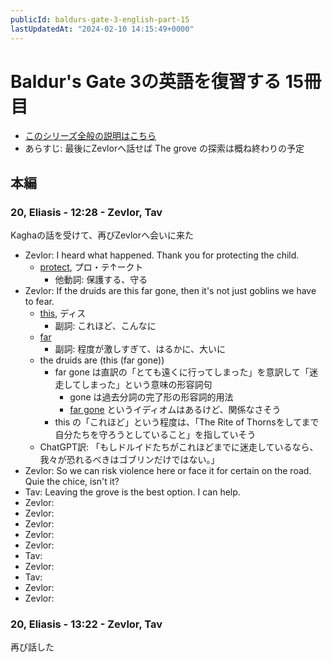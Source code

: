 ```yaml
---
publicId: baldurs-gate-3-english-part-15
lastUpdatedAt: "2024-02-10 14:15:49+0000"
---
```


# Baldur's Gate 3の英語を復習する 15冊目

- [このシリーズ全般の説明はこちら](./baldurs-gate-3-english-index.html)
- あらすじ: 最後にZevlorへ話せば The grove の探索は概ね終わりの予定

## 本編

### 20, Eliasis - 12:28 - Zevlor, Tav

Kaghaの話を受けて、再びZevlorへ会いに来た

- Zevlor: I heard what happened. Thank you for protecting the child.
  - [protect](https://ejje.weblio.jp/content/protect), プロ・テ↑ークト
    - 他動詞: 保護する、守る
- Zevlor: If the druids are this far gone, then it's not just goblins we have to fear.
  - [this](https://ejje.weblio.jp/content/this), ディス
    - 副詞: これほど、こんなに
  - [far](https://ejje.weblio.jp/content/far)
    - 副詞: 程度が激しすぎて、はるかに、大いに
  - the druids are (this (far gone))
    - far gone は直訳の「とても遠くに行ってしまった」を意訳して「迷走してしまった」という意味の形容詞句
      - gone は過去分詞の完了形の形容詞的用法
      - [far gone](https://en.wiktionary.org/wiki/far_gone) というイディオムはあるけど、関係なさそう
    - this の「これほど」という程度は、「The Rite of Thornsをしてまで自分たちを守ろうとしていること」を指していそう
  - ChatGPT訳: 「もしドルイドたちがこれほどまでに迷走しているなら、我々が恐れるべきはゴブリンだけではない。」
- Zevlor: So we can risk violence here or face it for certain on the road. Quie the chice, isn't it?
- Tav: Leaving the grove is the best option. I can help.
- Zevlor:
- Zevlor:
- Zevlor:
- Zevlor:
- Zevlor:
- Tav:
- Zevlor:
- Tav:
- Zevlor:
- Zevlor:

### 20, Eliasis - 13:22 - Zevlor, Tav

再び話した
